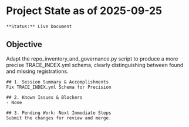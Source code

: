 # Project State as of 2025-09-25

    **Status:** Live Document

## Objective
Adapt the repo_inventory_and_governance.py script to produce a more precise TRACE_INDEX.yml schema, clearly distinguishing between found and missing registrations.

    ## 1. Session Summary & Accomplishments
    Fix TRACE_INDEX.yml Schema for Precision

    ## 2. Known Issues & Blockers
    - None

    ## 3. Pending Work: Next Immediate Steps
    Submit the changes for review and merge.
